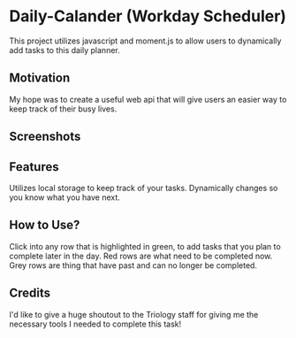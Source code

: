# Daily-Calander (Workday Scheduler)
This project utilizes javascript and moment.js to allow users to dynamically add tasks to this daily planner.

## Motivation
My hope was to create a useful web api that will give users an easier way to keep track of their busy lives.

## Screenshots

## Features
Utilizes local storage to keep track of your tasks.
Dynamically changes so you know what you have next.

## How to Use?
Click into any row that is highlighted in green, to add tasks that you plan to complete later in the day.
Red rows are what need to be completed now.
Grey rows are thing that have past and can no longer be completed.

## Credits
I'd like to give a huge shoutout to the Triology staff for giving me the necessary tools I needed to complete this task!


